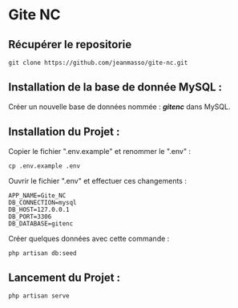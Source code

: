 # Gite NC

## Récupérer le repositorie
``` 
git clone https://github.com/jeanmasso/gite-nc.git
``` 

## Installation de la base de donnée MySQL :
Créer un nouvelle base de données nommée : ***gitenc*** dans MySQL.

## Installation du Projet :
Copier le fichier ".env.example" et renommer le ".env" :
``` 
cp .env.example .env
``` 

Ouvrir le fichier ".env" et effectuer ces changements : 
```
APP_NAME=Gite_NC
DB_CONNECTION=mysql
DB_HOST=127.0.0.1
DB_PORT=3306
DB_DATABASE=gitenc
```

Créer quelques données avec cette commande :
```
php artisan db:seed
```

## Lancement du Projet :
``` 
php artisan serve 
```
